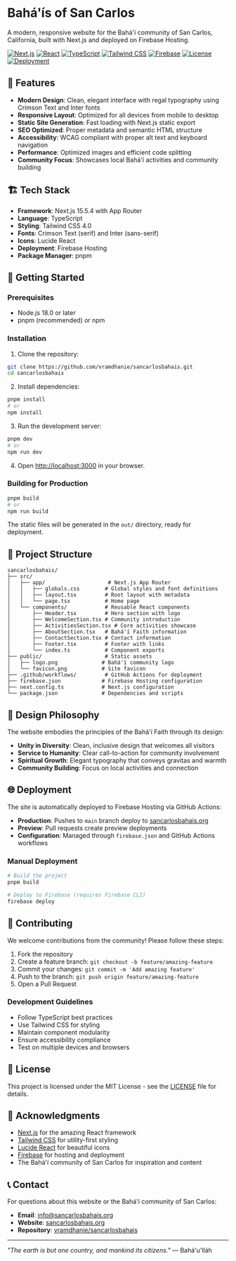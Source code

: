 # Bahá'ís of San Carlos

A modern, responsive website for the Bahá'í community of San Carlos, California, built with Next.js and deployed on Firebase Hosting.

[![Next.js](https://img.shields.io/badge/Next.js-15.5.4-black?style=flat-square&logo=next.js)](https://nextjs.org/)
[![React](https://img.shields.io/badge/React-19.1.0-blue?style=flat-square&logo=react)](https://reactjs.org/)
[![TypeScript](https://img.shields.io/badge/TypeScript-5.0-blue?style=flat-square&logo=typescript)](https://www.typescriptlang.org/)
[![Tailwind CSS](https://img.shields.io/badge/Tailwind_CSS-4.0-38B2AC?style=flat-square&logo=tailwind-css)](https://tailwindcss.com/)
[![Firebase](https://img.shields.io/badge/Firebase-Hosting-FFCA28?style=flat-square&logo=firebase)](https://firebase.google.com/)
[![License](https://img.shields.io/badge/License-MIT-green?style=flat-square)](https://opensource.org/licenses/MIT)
[![Deployment](https://img.shields.io/badge/Deployment-sancarlosbahais.org-orange?style=flat-square)](https://sancarlosbahais.org)

## 🌟 Features

- **Modern Design**: Clean, elegant interface with regal typography using Crimson Text and Inter fonts
- **Responsive Layout**: Optimized for all devices from mobile to desktop
- **Static Site Generation**: Fast loading with Next.js static export
- **SEO Optimized**: Proper metadata and semantic HTML structure
- **Accessibility**: WCAG compliant with proper alt text and keyboard navigation
- **Performance**: Optimized images and efficient code splitting
- **Community Focus**: Showcases local Bahá'í activities and community building

## 🏗️ Tech Stack

- **Framework**: Next.js 15.5.4 with App Router
- **Language**: TypeScript
- **Styling**: Tailwind CSS 4.0
- **Fonts**: Crimson Text (serif) and Inter (sans-serif)
- **Icons**: Lucide React
- **Deployment**: Firebase Hosting
- **Package Manager**: pnpm

## 🚀 Getting Started

### Prerequisites

- Node.js 18.0 or later
- pnpm (recommended) or npm

### Installation

1. Clone the repository:
```bash
git clone https://github.com/vramdhanie/sancarlosbahais.git
cd sancarlosbahais
```

2. Install dependencies:
```bash
pnpm install
# or
npm install
```

3. Run the development server:
```bash
pnpm dev
# or
npm run dev
```

4. Open [http://localhost:3000](http://localhost:3000) in your browser.

### Building for Production

```bash
pnpm build
# or
npm run build
```

The static files will be generated in the `out/` directory, ready for deployment.

## 📁 Project Structure

```
sancarlosbahais/
├── src/
│   ├── app/                    # Next.js App Router
│   │   ├── globals.css        # Global styles and font definitions
│   │   ├── layout.tsx         # Root layout with metadata
│   │   └── page.tsx           # Home page
│   └── components/            # Reusable React components
│       ├── Header.tsx         # Hero section with logo
│       ├── WelcomeSection.tsx # Community introduction
│       ├── ActivitiesSection.tsx # Core activities showcase
│       ├── AboutSection.tsx   # Bahá'í Faith information
│       ├── ContactSection.tsx # Contact information
│       ├── Footer.tsx         # Footer with links
│       └── index.ts           # Component exports
├── public/                    # Static assets
│   ├── logo.png              # Bahá'í community logo
│   └── favicon.png           # Site favicon
├── .github/workflows/         # GitHub Actions for deployment
├── firebase.json             # Firebase Hosting configuration
├── next.config.ts            # Next.js configuration
└── package.json              # Dependencies and scripts
```

## 🎨 Design Philosophy

The website embodies the principles of the Bahá'í Faith through its design:

- **Unity in Diversity**: Clean, inclusive design that welcomes all visitors
- **Service to Humanity**: Clear call-to-action for community involvement
- **Spiritual Growth**: Elegant typography that conveys gravitas and warmth
- **Community Building**: Focus on local activities and connection

## 🌐 Deployment

The site is automatically deployed to Firebase Hosting via GitHub Actions:

- **Production**: Pushes to `main` branch deploy to [sancarlosbahais.org](https://sancarlosbahais.org)
- **Preview**: Pull requests create preview deployments
- **Configuration**: Managed through `firebase.json` and GitHub Actions workflows

### Manual Deployment

```bash
# Build the project
pnpm build

# Deploy to Firebase (requires Firebase CLI)
firebase deploy
```

## 🤝 Contributing

We welcome contributions from the community! Please follow these steps:

1. Fork the repository
2. Create a feature branch: `git checkout -b feature/amazing-feature`
3. Commit your changes: `git commit -m 'Add amazing feature'`
4. Push to the branch: `git push origin feature/amazing-feature`
5. Open a Pull Request

### Development Guidelines

- Follow TypeScript best practices
- Use Tailwind CSS for styling
- Maintain component modularity
- Ensure accessibility compliance
- Test on multiple devices and browsers

## 📝 License

This project is licensed under the MIT License - see the [LICENSE](LICENSE) file for details.

## 🙏 Acknowledgments

- [Next.js](https://nextjs.org/) for the amazing React framework
- [Tailwind CSS](https://tailwindcss.com/) for utility-first styling
- [Lucide React](https://lucide.dev/) for beautiful icons
- [Firebase](https://firebase.google.com/) for hosting and deployment
- The Bahá'í community of San Carlos for inspiration and content

## 📞 Contact

For questions about this website or the Bahá'í community of San Carlos:

- **Email**: info@sancarlosbahais.org
- **Website**: [sancarlosbahais.org](https://sancarlosbahais.org)
- **Repository**: [vramdhanie/sancarlosbahais](https://github.com/vramdhanie/sancarlosbahais)

---

*"The earth is but one country, and mankind its citizens."* — Bahá'u'lláh